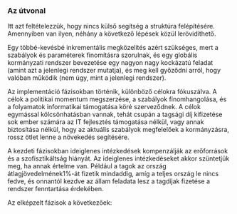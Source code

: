 ### Az útvonal

Itt azt feltételezzük, hogy nincs külső segítség a struktúra felépítésére. Amennyiben van ilyen, néhány a következő lépések közül lerövidíthető.

Egy többé-kevésbé inkrementális megközelítés azért szükséges, mert a szabályok és paraméterek finomításra szorulnak, és egy globális kormányzati rendszer bevezetése egy nagyon nagy kockázatú feladat \(amint azt a jelenlegi rendszer mutatja\), és meg kell győződni arról, hogy valóban működik \(nem úgy, mint a jelenlegi rendszer\).

Az implementáció fázisokban történik, különböző célokra fókuszálva. A célok a politikai momentum megszerzése, a szabályok finomhangolása, és a folyamatok informatikai támogatása köré szerveződnek. A célok egymással kölcsönhatásban vannak, tehát csupán a tagsági díj kifizetése sok ember számára az IT fejlesztés támogatása nélkül, vagy annak biztosítása nélkül, hogy az aktuális szabályok megfelelőek a kormányzásra, rossz ötlet lenne a növekedés segítésére.

A kezdeti fázisokban ideiglenes intézkedések kompenzálják az erőforrások és a szofisztikáltság hiányát. Az ideiglenes intézkedéseket akkor szüntetjük meg, ha annak értelme van. Például a tagok az ország átlagjövedelmének1%-át fizetik mindaddig, amíg a teljes ország le nincs fedve, és onnantól kezdve az állam feladata lesz a tagdíjak fizetése a rendszer fenntartása érdekében.

Az elképzelt fázisok a következőek:

